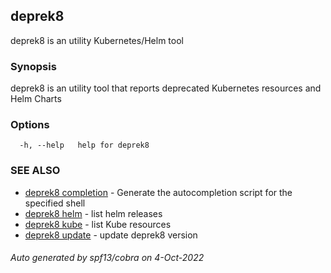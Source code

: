 ## deprek8

deprek8 is an utility Kubernetes/Helm tool

### Synopsis

deprek8 is an utility tool that reports deprecated Kubernetes resources and Helm Charts

### Options

```
  -h, --help   help for deprek8
```

### SEE ALSO

* [deprek8 completion](deprek8_completion.md)	 - Generate the autocompletion script for the specified shell
* [deprek8 helm](deprek8_helm.md)	 - list helm releases
* [deprek8 kube](deprek8_kube.md)	 - list Kube resources
* [deprek8 update](deprek8_update.md)	 - update deprek8 version

###### Auto generated by spf13/cobra on 4-Oct-2022
